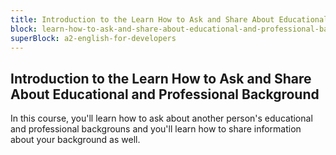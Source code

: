 ```yaml
---
title: Introduction to the Learn How to Ask and Share About Educational and Professional Background
block: learn-how-to-ask-and-share-about-educational-and-professional-background
superBlock: a2-english-for-developers
---
```


## Introduction to the Learn How to Ask and Share About Educational and Professional Background

In this course, you'll learn how to ask about another person's educational and professional backgrouns and you'll learn how to share information about your background as well.

